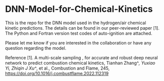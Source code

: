 # DNN-Model-for-Chemical-Kinetics

This is the repo for the DNN model used in the hydrogen/air chemical kinetic predictions. The details can be found in our peer-reviewed paper [1]. The Python and Fortran version test codes of auto-ignition are attached.

Please let me know if you are interested in the collaboration or have any question regarding the model.

Reference
[1]. A multi-scale sampling , for accurate and robust deep neural network to predict combustion chemical kinetics, Tianhan Zhang^*, Yuxiao Yi, Zhiqin J Xu^*, et al., Combustion and Flame, 245, https://doi.org/10.1016/j.combustflame.2022.112319
